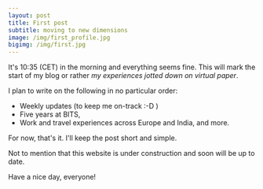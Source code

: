 ```yaml
---
layout: post
title: First post
subtitle: moving to new dimensions
image: /img/first_profile.jpg
bigimg: /img/first.jpg
---
```

It's 10:35 (CET) in the morning and everything seems fine. This will mark the start of my blog or rather _my experiences jotted down on virtual paper_. 

I plan to write on the following in no particular order:
* Weekly updates (to keep me on-track :-D ) 
* Five years at BITS,
* Work and travel experiences across Europe and India, and more.

For now, that's it. I'll keep the post short and simple. 

Not to mention that this website is under construction and soon will be up to date. 

Have a nice day, everyone!
